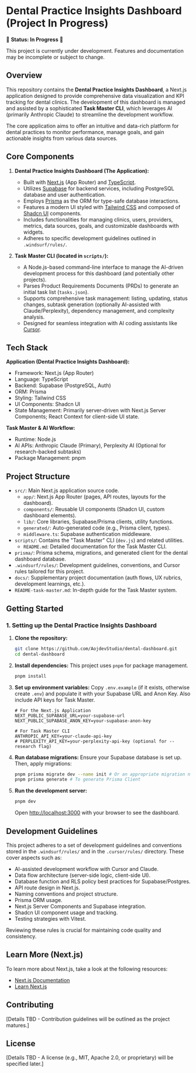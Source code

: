 # Dental Practice Insights Dashboard (Project In Progress)

🚧 **Status: In Progress** 🚧

This project is currently under development. Features and documentation may be incomplete or subject to change.

## Overview

This repository contains the **Dental Practice Insights Dashboard**, a Next.js application designed to provide comprehensive data visualization and KPI tracking for dental clinics. The development of this dashboard is managed and assisted by a sophisticated **Task Master CLI**, which leverages AI (primarily Anthropic Claude) to streamline the development workflow.

The core application aims to offer an intuitive and data-rich platform for dental practices to monitor performance, manage goals, and gain actionable insights from various data sources.

## Core Components

1.  **Dental Practice Insights Dashboard (The Application):**
    *   Built with [Next.js](https://nextjs.org/) (App Router) and [TypeScript](https://www.typescriptlang.org/).
    *   Utilizes [Supabase](https://supabase.io/) for backend services, including PostgreSQL database and user authentication.
    *   Employs [Prisma](https://www.prisma.io/) as the ORM for type-safe database interactions.
    *   Features a modern UI styled with [Tailwind CSS](https://tailwindcss.com/) and composed of [Shadcn UI](https://ui.shadcn.com/) components.
    *   Includes functionalities for managing clinics, users, providers, metrics, data sources, goals, and customizable dashboards with widgets.
    *   Adheres to specific development guidelines outlined in `.windsurf/rules/`.

2.  **Task Master CLI (located in `scripts/`):**
    *   A Node.js-based command-line interface to manage the AI-driven development process for this dashboard (and potentially other projects).
    *   Parses Product Requirements Documents (PRDs) to generate an initial task list (`tasks.json`).
    *   Supports comprehensive task management: listing, updating, status changes, subtask generation (optionally AI-assisted with Claude/Perplexity), dependency management, and complexity analysis.
    *   Designed for seamless integration with AI coding assistants like [Cursor](https://www.cursor.so/).

## Tech Stack

**Application (Dental Practice Insights Dashboard):**
*   Framework: Next.js (App Router)
*   Language: TypeScript
*   Backend: Supabase (PostgreSQL, Auth)
*   ORM: Prisma
*   Styling: Tailwind CSS
*   UI Components: Shadcn UI
*   State Management: Primarily server-driven with Next.js Server Components; React Context for client-side UI state.

**Task Master & AI Workflow:**
*   Runtime: Node.js
*   AI APIs: Anthropic Claude (Primary), Perplexity AI (Optional for research-backed subtasks)
*   Package Management: pnpm

## Project Structure

*   `src/`: Main Next.js application source code.
    *   `app/`: Next.js App Router (pages, API routes, layouts for the dashboard).
    *   `components/`: Reusable UI components (Shadcn UI, custom dashboard elements).
    *   `lib/`: Core libraries, Supabase/Prisma clients, utility functions.
    *   `generated/`: Auto-generated code (e.g., Prisma client, types).
    *   `middleware.ts`: Supabase authentication middleware.
*   `scripts/`: Contains the "Task Master" CLI (`dev.js`) and related utilities.
    *   `README.md`: Detailed documentation for the Task Master CLI.
*   `prisma/`: Prisma schema, migrations, and generated client for the dental dashboard database.
*   `.windsurf/rules/`: Development guidelines, conventions, and Cursor rules tailored for this project.
*   `docs/`: Supplementary project documentation (auth flows, UX rubrics, development learnings, etc.).
*   `README-task-master.md`: In-depth guide for the Task Master system.

## Getting Started

### 1. Setting up the Dental Practice Insights Dashboard

1.  **Clone the repository:**
    ```bash
    git clone https://github.com/AojdevStudio/dental-dashboard.git  
    cd dental-dashboard
    ```
2.  **Install dependencies:**
    This project uses `pnpm` for package management.
    ```bash
    pnpm install
    ```
3.  **Set up environment variables:**
    Copy `.env.example` (if it exists, otherwise create `.env`) and populate it with your Supabase URL and Anon Key. Also include API keys for Task Master.
    ```env
    # For the Next.js Application
    NEXT_PUBLIC_SUPABASE_URL=your-supabase-url
    NEXT_PUBLIC_SUPABASE_ANON_KEY=your-supabase-anon-key

    # For Task Master CLI
    ANTHROPIC_API_KEY=your-claude-api-key
    # PERPLEXITY_API_KEY=your-perplexity-api-key (optional for --research flag)
    ```
4.  **Run database migrations:**
    Ensure your Supabase database is set up. Then, apply migrations:
    ```bash
    pnpm prisma migrate dev --name init # Or an appropriate migration name
    pnpm prisma generate # To generate Prisma Client
    ```
5.  **Run the development server:**
    ```bash
    pnpm dev
    ```
    Open [http://localhost:3000](http://localhost:3000) with your browser to see the dashboard.


## Development Guidelines

This project adheres to a set of development guidelines and conventions stored in the `.windsurf/rules/` and in the `.cursor/rules/` directory. These cover aspects such as:
*   AI-assisted development workflow with Cursor and Claude.
*   Data flow architecture (server-side logic, client-side UI).
*   Database function and RLS policy best practices for Supabase/Postgres.
*   API route design in Next.js.
*   Naming conventions and project structure.
*   Prisma ORM usage.
*   Next.js Server Components and Supabase integration.
*   Shadcn UI component usage and tracking.
*   Testing strategies with Vitest.

Reviewing these rules is crucial for maintaining code quality and consistency.

## Learn More (Next.js)

To learn more about Next.js, take a look at the following resources:
*   [Next.js Documentation](https://nextjs.org/docs)
*   [Learn Next.js](https://nextjs.org/learn)

## Contributing

[Details TBD - Contribution guidelines will be outlined as the project matures.]

## License

[Details TBD - A license (e.g., MIT, Apache 2.0, or proprietary) will be specified later.]